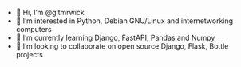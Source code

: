 - 👋 Hi, I’m @gitmrwick
- 👀 I’m interested in Python, Debian GNU/Linux and internetworking computers
- 🌱 I’m currently learning Django, FastAPI, Pandas and Numpy
- 💞️ I’m looking to collaborate on open source Django, Flask, Bottle projects

<!---
gitmrwick/gitmrwick is a ✨ special ✨ repository because its `README.md` (this file) appears on your GitHub profile.
You can click the Preview link to take a look at your changes.
--->
